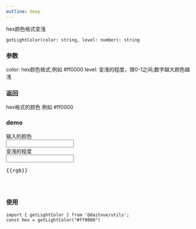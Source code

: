 ```yaml
---
outline: deep
---
```


hex颜色格式变浅
```
getLightColor(color: string, level: number): string
```

### 参数
color:  hex颜色格式,例如 #ff0000
level:  变浅的程度，限0-1之间,数字越大颜色越浅

### 返回
hex格式的颜色 例如 #ff0000


### demo

<div class="demo">
    <div>输入的颜色</div>
    <input type="text" v-model="hex">
    <div>变浅的程度</div>
    <input type="text" v-model="deep">
    <pre>{{rgb}}</pre>
    <div class="box" :style="{background: rgb}"></div>
</div>

<script lang="ts" setup>
    import { getLightColor } from '../../lib/color.ts';
    import { ref, computed } from 'vue';
    window.getLightColor = getLightColor;
    const hex = ref("#ff0000");
    const deep = ref(0.1);
    const rgb = computed(() => getLightColor(hex.value, deep.value))
</script>

<style lang="less" scoped>
    .demo {
        .box {
            width: 30px;
            height: 30px;
        }
    }
</style>

### 使用
```
import { getLightColor } from '@daitoue/utils';
const hex = getLightColor("#ff0000")
```